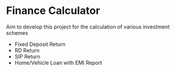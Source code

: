# Finance Calculator

Aim to develop this project for the calculation of various investment schemes

- Fixed Deposit Return
- RD Return
- SIP Return
- Home/Vehicle Loan with EMI Report
